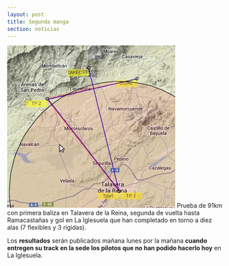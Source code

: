 ```yaml
---
layout: post
title: Segunda manga
section: noticias
---
```


<img class="left" src="images/manga_2.jpg" alt="Mapa de la segunda manga"/>
Prueba de 91km con primera baliza en Talavera de la Reina, segunda de vuelta hasta Ramacastañas y gol en La Iglesuela que han completado en torno a diez alas (7 flexibles y 3 rígidas).

Los **resultados** serán publicados mañana lunes por la mañana **cuando entregen su track en la sede los pilotos que no han podido hacerlo hoy** en La Iglesuela.

<div class="clearer" />
